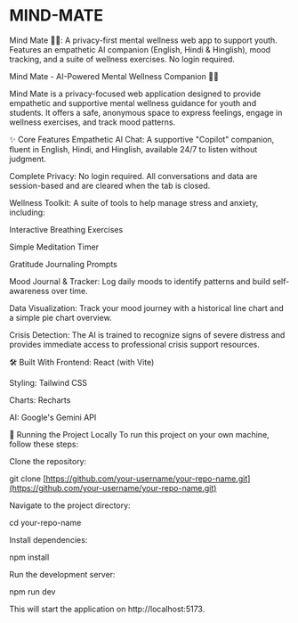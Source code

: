 # MIND-MATE
Mind Mate 🧘‍♂️: A privacy-first mental wellness web app to support youth. Features an empathetic AI companion (English, Hindi &amp; Hinglish), mood tracking, and a suite of wellness exercises. No login required.

Mind Mate - AI-Powered Mental Wellness Companion 🧘‍♂️

Mind Mate is a privacy-focused web application designed to provide empathetic and supportive mental wellness guidance for youth and students. It offers a safe, anonymous space to express feelings, engage in wellness exercises, and track mood patterns.

✨ Core Features
Empathetic AI Chat: A supportive "Copilot" companion, fluent in English, Hindi, and Hinglish, available 24/7 to listen without judgment.

Complete Privacy: No login required. All conversations and data are session-based and are cleared when the tab is closed.

Wellness Toolkit: A suite of tools to help manage stress and anxiety, including:

Interactive Breathing Exercises

Simple Meditation Timer

Gratitude Journaling Prompts

Mood Journal & Tracker: Log daily moods to identify patterns and build self-awareness over time.

Data Visualization: Track your mood journey with a historical line chart and a simple pie chart overview.

Crisis Detection: The AI is trained to recognize signs of severe distress and provides immediate access to professional crisis support resources.

🛠️ Built With
Frontend: React (with Vite)

Styling: Tailwind CSS

Charts: Recharts

AI: Google's Gemini API

🚀 Running the Project Locally
To run this project on your own machine, follow these steps:

Clone the repository:

git clone [https://github.com/your-username/your-repo-name.git](https://github.com/your-username/your-repo-name.git)

Navigate to the project directory:

cd your-repo-name

Install dependencies:

npm install

Run the development server:

npm run dev

This will start the application on http://localhost:5173.

